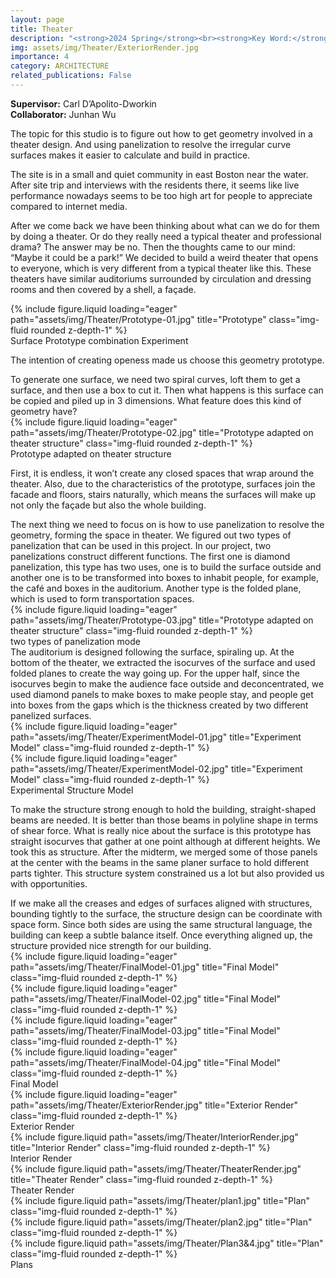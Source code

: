 ```yaml
---
layout: page
title: Theater
description: "<strong>2024 Spring</strong><br><strong>Key Word:</strong> Theater Design; Geometry Panalization; Grasshopper-based design"
img: assets/img/Theater/ExteriorRender.jpg
importance: 4
category: ARCHITECTURE
related_publications: False
---
```


<!-- Every project has a beautiful feature showcase page.
It's easy to include images in a flexible 3-column grid format.
Make your photos 1/3, 2/3, or full width. -->

<!-- To give your project a background in the portfolio page, just add the img tag to the front matter like so:

    ---
    layout: page
    title: project
    description: a project with a background image
    img: /assets/img/12.jpg
    --- -->

<style>
.page-content, .post-content {
  text-align: justify;
  text-justify: inter-word;
}
</style>

<div class="row">
    <div class="col-sm mb-3 mt-md-0">
        <strong>Supervisor:</strong> Carl D’Apolito-Dworkin
    </div>
    <div class="col-sm mb-3 mt-md-0">
        <strong>Collaborator:</strong> Junhan Wu
    </div>
</div>

<p>The topic for this studio is to figure out how to get geometry involved in a theater design. And using panelization to resolve the irregular curve surfaces makes it easier to calculate and build in practice.</p>
<p>The site is in a small and quiet community in east Boston near the water. After site trip and interviews with the residents there, it seems like live performance nowadays seems to be too high art for people to appreciate compared to internet media.</p>
<p>After we come back we have been thinking about what can we do for them by doing a theater. Or do they really need a typical theater and professional drama? The answer may be no. Then the thoughts came to our mind: “Maybe it could be a park!” We decided to build a weird theater that opens to everyone, which is very different from a typical theater like this. These theaters have similar auditoriums surrounded by circulation and dressing rooms and then covered by a shell, a façade.</p>
<div class="row">
    <div class="col-sm mt-3 mt-md-0">
        {% include figure.liquid loading="eager" path="assets/img/Theater/Prototype-01.jpg" title="Prototype" class="img-fluid rounded z-depth-1" %}
    </div>
</div>
<div class="caption">
    Surface Prototype combination Experiment
</div>
<p>The intention of creating openess made us choose this geometry prototype.</p>
To generate one surface, we need two spiral curves, loft them to get a surface, and then use a box to cut it. Then what happens is this surface can be copied and piled up in 3 dimensions. What feature does this kind of geometry have?
<div class="row">
    <div class="col-sm mt-3 mt-md-0">
        {% include figure.liquid loading="eager" path="assets/img/Theater/Prototype-02.jpg" title="Prototype adapted on theater structure" class="img-fluid rounded z-depth-1" %}
    </div>
</div>
<div class="caption">
    Prototype adapted on theater structure
</div>
<p>First, it is endless, it won’t create any closed spaces that wrap around the theater. Also, due to the characteristics of the prototype, surfaces join the facade and floors, stairs naturally, which means the surfaces will make up not only the façade but also the whole building.</p>
The next thing we need to focus on is how to use panelization to resolve the geometry, forming the space in theater. We figured out two types of panelization that can be used in this project. In our project, two panelizations construct different functions. The first one is diamond panelization, this type has two uses, one is to build the surface outside and another one is to be transformed into boxes to inhabit people, for example, the café and boxes in the auditorium. Another type is the folded plane, which is used to form transportation spaces.
<div class="row">
    <div class="col-sm mt-3 mt-md-0">
        {% include figure.liquid loading="eager" path="assets/img/Theater/Prototype-03.jpg" title="Prototype adapted on theater structure" class="img-fluid rounded z-depth-1" %}
    </div>
</div>
<div class="caption">
    two types of panelization mode
</div>
The auditorium is designed following the surface, spiraling up. At the bottom of the theater, we extracted the isocurves of the surface and used folded planes to create the way going up. For the upper half, since the isocurves begin to make the audience face outside and deconcentrated, we used diamond panels to make boxes to make people stay, and people get into boxes from the gaps which is the thickness created by two different panelized surfaces.
<div class="row">
    <div class="col-sm mt-3 mt-md-0">
        {% include figure.liquid loading="eager" path="assets/img/Theater/ExperimentModel-01.jpg" title="Experiment Model" class="img-fluid rounded z-depth-1" %}
    </div>
    <div class="col-sm mt-3 mt-md-0">
        {% include figure.liquid loading="eager" path="assets/img/Theater/ExperimentModel-02.jpg" title="Experiment Model" class="img-fluid rounded z-depth-1" %}
    </div>
</div>
<div class="caption">
    Experimental Structure Model
</div>
<p>To make the structure strong enough to hold the building, straight-shaped beams are needed. It is better than those beams in polyline shape in terms of shear force. What is really nice about the surface is this prototype has straight isocurves that gather at one point although at different heights. We took this as structure. After the midterm, we merged some of those panels at the center with the beams in the same planer surface to hold different parts tighter. This structure system constrained us a lot but also provided us with opportunities.</p>
If we make all the creases and edges of surfaces aligned with structures, bounding tightly to the surface, the structure design can be coordinate with space form. Since both sides are using the same structural language, the building can keep a subtle balance itself. Once everything aligned up, the structure provided nice strength for our building.
<div class="row">
    <div class="row">
        <div class="col-sm mt-3 mt-md-0">
            {% include figure.liquid loading="eager" path="assets/img/Theater/FinalModel-01.jpg" title="Final Model" class="img-fluid rounded z-depth-1" %}
        </div>
    </div>
    <div class="row">
        <div class="col-sm mt-3 mt-md-0">
            {% include figure.liquid loading="eager" path="assets/img/Theater/FinalModel-02.jpg" title="Final Model" class="img-fluid rounded z-depth-1" %}
        </div>
        <div class="col-sm mt-3 mt-md-0">
            {% include figure.liquid loading="eager" path="assets/img/Theater/FinalModel-03.jpg" title="Final Model" class="img-fluid rounded z-depth-1" %}
        </div>
        <div class="col-sm mt-3 mt-md-0">
            {% include figure.liquid loading="eager" path="assets/img/Theater/FinalModel-04.jpg" title="Final Model" class="img-fluid rounded z-depth-1" %}
        </div>
    </div>
</div>
<div class="caption">
    Final Model
</div>

<div class="row justify-content-sm-center">
    <div class="row">
        <div class="col-sm mt-3 mt-md-0">
            {% include figure.liquid loading="eager" path="assets/img/Theater/ExteriorRender.jpg" title="Exterior Render" class="img-fluid rounded z-depth-1" %}
            <div class="caption">
                Exterior Render
            </div>
        </div>
    </div>    
    <div class="col-sm mt-3 mt-md-0">
        {% include figure.liquid path="assets/img/Theater/InteriorRender.jpg" title="Interior Render" class="img-fluid rounded z-depth-1" %}
        <div class="caption">
            Interior Render
        </div>
    </div>
    <div class="col-sm mt-3 mt-md-0">
        {% include figure.liquid path="assets/img/Theater/TheaterRender.jpg" title="Theater Render" class="img-fluid rounded z-depth-1" %}
        <div class="caption">
            Theater Render
        </div>
    </div>
</div>

<div class="row justify-content-sm-center">
    <div class="col-sm mt-3 mt-md-0">
        {% include figure.liquid path="assets/img/Theater/plan1.jpg" title="Plan" class="img-fluid rounded z-depth-1" %}
    </div>
    <div class="col-sm mt-3 mt-md-0">
        {% include figure.liquid path="assets/img/Theater/plan2.jpg" title="Plan" class="img-fluid rounded z-depth-1" %}
    </div>
    <div class="col-sm mt-3 mt-md-0">
        {% include figure.liquid path="assets/img/Theater/Plan3&4.jpg" title="Plan" class="img-fluid rounded z-depth-1" %}
    </div>
</div>
<div class="caption">
    Plans
</div>
